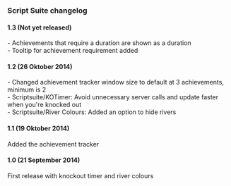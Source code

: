 <h3>Script Suite changelog</h3>

<h4>1.3 (Not yet released)</h3>
<p>- Achievements that require a duration are shown as a duration<br />
- Tooltip for achievement requirement added</p>

<h4>1.2 (26 Oktober 2014)</h3>
<p>- Changed achievement tracker window size to default at 3 achievements, minimum is 2<br />
- Scriptsuite/KOTimer: Avoid unnecessary server calls and update faster when you're knocked out<br />
- Scriptsuite/River Colours: Added an option to hide rivers</p>

<h4>1.1 (19 Oktober 2014)</h3>
<p>Added the achievement tracker</p>

<h4>1.0 (21 September 2014)</h4>
<p>First release with knockout timer and river colours</p>